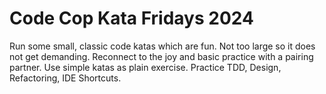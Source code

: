 # Code Cop Kata Fridays 2024

Run some small, classic code katas which are fun.
Not too large so it does not get demanding.
Reconnect to the joy and basic practice with a pairing partner.
Use simple katas as plain exercise. Practice TDD, Design, Refactoring, IDE Shortcuts.
